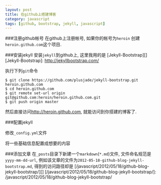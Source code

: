 ```yaml
---
layout: post
title: 在github上搭建博客
category: javascript
tags: [github, bootstrap, jekyll, javascript]
---
```


###注册github帐号
在github上注册帐号, 如果你的帐号为`heroin`
创建`heroin.github.com`这个项目.


###安装jekyll
安装`jekyll`到github上, 这里我用的是
[Jekyll-Bootstrap][]
  [Jekyll-Bootstrap]: http://jekyllbootstrap.com/

执行下列`git`命令

    $ git clone https://github.com/plusjade/jekyll-bootstrap.git heroin.github.com
    $ cd heroin.github.com
    $ git remote set-url origin git@github.com:heroin/heroin.github.com.git
    $ git push origin master

然后直接访问<http://heroin.github.com>, 就能访问到你搭建的博客了.

###配置jekyll

修改`_config.yml`文件

将一些基础信息配置成想要的内容


###添加文章
在`_posts`目录下新建一个`markdown`(`*.md`)文件,
文件命名规范是`yyyy-mm-dd-url`, 例如该文章的文件为`2012-05-18-github-blog-jekyll-bootstrap.md`,
得到的访问路径却是
[/javascript/2012/05/18/github-blog-jekyll-bootstrap/][]
  [/javascript/2012/05/18/github-blog-jekyll-bootstrap/]: /javascript/2012/05/18/github-blog-jekyll-bootstrap/
